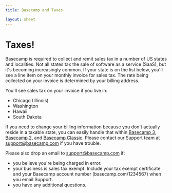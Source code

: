 ```yaml
---
title: Basecamp and Taxes

layout: sheet
---
```


# Taxes!

Basecamp is required to collect and remit sales tax in a number of US states and localities. Not all states tax the sale of software as a service (SaaS), but it's becoming increasingly common. If your state is on the list below, you'll see a line item on your monthly invoice for sales tax. The rate being collected on your invoice is determined by your billing address.

You'll see sales tax on your invoice if you live in:

* Chicago (Illinois) 
* Washington
* Hawaii
* South Dakota

If you need to change your billing information because you don't actually reside in a taxable state, you can easily handle that within [Basecamp 3](https://3.basecamp-help.com/article/101-handling-billing-and-invoices#update), [Basecamp 2](https://2.basecamp-help.com/article/241-billing-info-and-plan-upgrades#credit-card), and [Basecamp Classic](https://help.basecamp.com/basecamp/questions/148-how-do-we-update-or-change-our-credit-card). Please contact our Support team at [support@basecamp.com](mailto:support@basecamp.com) if you have trouble.

Please also drop an email to [support@basecamp.com](mailto:support@basecamp.com) if:

* you believe you're being charged in error. 
* your business is sales tax exempt. Include your tax exempt certificate and your Basecamp account number (basecamp.com/<span class="highlight">1234567</span>) when you email Support.
* you have any additional questions.